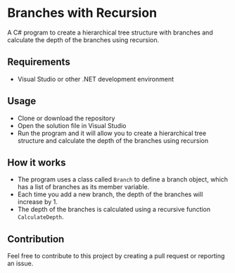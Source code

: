 # Branches with Recursion
A C# program to create a hierarchical tree structure with branches and calculate the depth of the branches using recursion.

## Requirements
- Visual Studio or other .NET development environment

## Usage
- Clone or download the repository
- Open the solution file in Visual Studio
- Run the program and it will allow you to create a hierarchical tree structure and calculate the depth of the branches using recursion

## How it works
- The program uses a class called `Branch` to define a branch object, which has a list of branches as its member variable.
- Each time you add a new branch, the depth of the branches will increase by 1.
- The depth of the branches is calculated using a recursive function `CalculateDepth`.

## Contribution
Feel free to contribute to this project by creating a pull request or reporting an issue.
